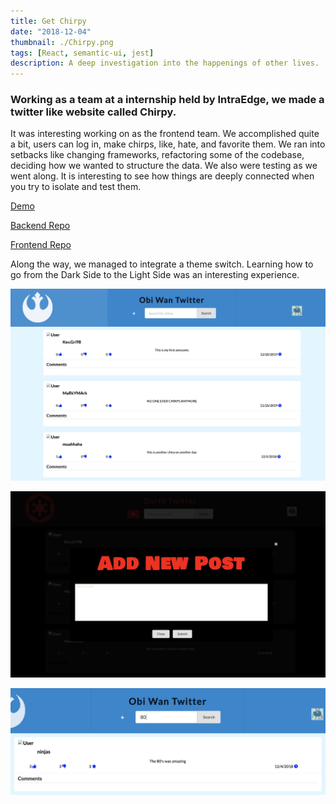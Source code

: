 ```yaml
---
title: Get Chirpy
date: "2018-12-04"
thumbnail: ./Chirpy.png
tags: [React, semantic-ui, jest]
description: A deep investigation into the happenings of other lives.
---
```


<div>
  <h3>
    Working as a team at a internship held by IntraEdge, we made a twitter like website called Chirpy.
  </h3>
  <p>
    It was interesting working on as the frontend team. We accomplished quite a bit, users can log in, make chirps, like, hate, and favorite them. We ran into setbacks like changing frameworks, refactoring some of the codebase, deciding how we wanted to structure the data. We also were testing as we went along. It is interesting to see how things are deeply connected when you try to isolate and test them.
  </p>
  <p>
    <a href='http://kllll.s3-website-us-west-1.amazonaws.com/login' target="_blank">
      Demo
    </a>
  </p>
  <p>
    <a href='https://github.com/bytesizedxyz/nov-project-chirp-backend' target="_blank">
      Backend Repo
    </a>
  </p>
  <p>
    <a href='https://github.com/bytesizedxyz/nov-project-chirp-frontend' target="_blank">
      Frontend Repo
    </a>
  </p>
  <p>
    Along the way, we managed to integrate a theme switch. Learning how to go from the Dark Side to the Light Side was an interesting experience. 
  </p>

![Toggle between the Dark and Light side!](./light_theme.png)

![Add your chirp to the Dark or Light side! You choose!](./new_post.png)

![Search through the chirps!](./search.png)

</div>
